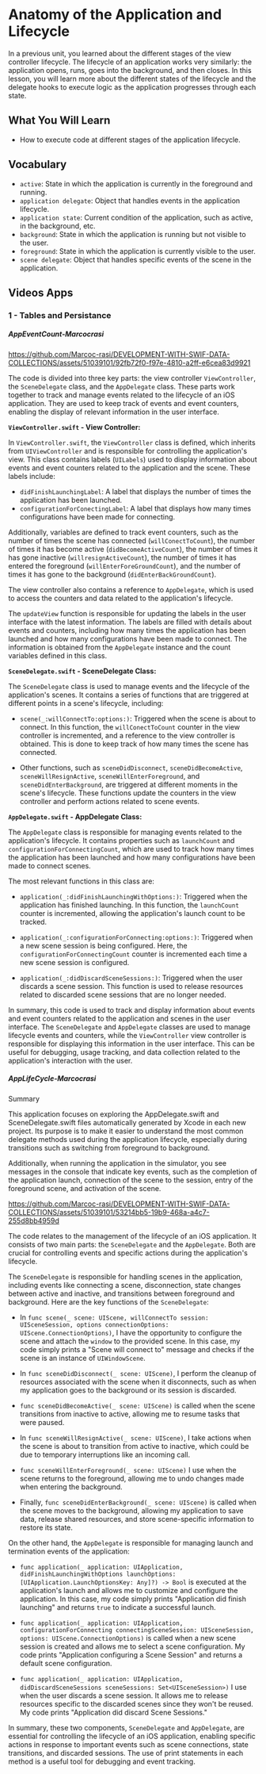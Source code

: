 # Anatomy of the Application and Lifecycle

In a previous unit, you learned about the different stages of the view controller lifecycle. The lifecycle of an application works very similarly: the application opens, runs, goes into the background, and then closes. In this lesson, you will learn more about the different states of the lifecycle and the delegate hooks to execute logic as the application progresses through each state.

## What You Will Learn
- How to execute code at different stages of the application lifecycle.

## Vocabulary
- `active`: State in which the application is currently in the foreground and running.
- `application delegate`: Object that handles events in the application lifecycle.
- `application state`: Current condition of the application, such as active, in the background, etc.
- `background`: State in which the application is running but not visible to the user.
- `foreground`: State in which the application is currently visible to the user.
- `scene delegate`: Object that handles specific events of the scene in the application.


## Videos Apps

### 1 - Tables and Persistance

##### AppEventCount-Marcocrasi

https://github.com/Marcoc-rasi/DEVELOPMENT-WITH-SWIF-DATA-COLLECTIONS/assets/51039101/92fb72f0-f97e-4810-a2ff-e6cea83d9921

The code is divided into three key parts: the view controller `ViewController`, the `SceneDelegate` class, and the `AppDelegate` class. These parts work together to track and manage events related to the lifecycle of an iOS application. They are used to keep track of events and event counters, enabling the display of relevant information in the user interface.

**`ViewController.swift` - View Controller:**

In `ViewController.swift`, the `ViewController` class is defined, which inherits from `UIViewController` and is responsible for controlling the application's view. This class contains labels (`UILabels`) used to display information about events and event counters related to the application and the scene. These labels include:

- `didFinishLaunchingLabel`: A label that displays the number of times the application has been launched.
- `configurationForConectingLabel`: A label that displays how many times configurations have been made for connecting.

Additionally, variables are defined to track event counters, such as the number of times the scene has connected (`willConectToCount`), the number of times it has become active (`didBecomeActiveCount`), the number of times it has gone inactive (`willresignActiveCount`), the number of times it has entered the foreground (`willEnterForeGroundCount`), and the number of times it has gone to the background (`didEnterBackGroundCount`).

The view controller also contains a reference to `AppDelegate`, which is used to access the counters and data related to the application's lifecycle.

The `updateView` function is responsible for updating the labels in the user interface with the latest information. The labels are filled with details about events and counters, including how many times the application has been launched and how many configurations have been made to connect. The information is obtained from the `AppDelegate` instance and the count variables defined in this class.

**`SceneDelegate.swift` - SceneDelegate Class:**

The `SceneDelegate` class is used to manage events and the lifecycle of the application's scenes. It contains a series of functions that are triggered at different points in a scene's lifecycle, including:

- `scene(_:willConnectTo:options:)`: Triggered when the scene is about to connect. In this function, the `willConectToCount` counter in the view controller is incremented, and a reference to the view controller is obtained. This is done to keep track of how many times the scene has connected.

- Other functions, such as `sceneDidDisconnect`, `sceneDidBecomeActive`, `sceneWillResignActive`, `sceneWillEnterForeground`, and `sceneDidEnterBackground`, are triggered at different moments in the scene's lifecycle. These functions update the counters in the view controller and perform actions related to scene events.

**`AppDelegate.swift` - AppDelegate Class:**

The `AppDelegate` class is responsible for managing events related to the application's lifecycle. It contains properties such as `launchCount` and `configurationForConnectingCount`, which are used to track how many times the application has been launched and how many configurations have been made to connect scenes.

The most relevant functions in this class are:

- `application(_:didFinishLaunchingWithOptions:)`: Triggered when the application has finished launching. In this function, the `launchCount` counter is incremented, allowing the application's launch count to be tracked.

- `application(_:configurationForConnecting:options:)`: Triggered when a new scene session is being configured. Here, the `configurationForConnectingCount` counter is incremented each time a new scene session is configured.

- `application(_:didDiscardSceneSessions:)`: Triggered when the user discards a scene session. This function is used to release resources related to discarded scene sessions that are no longer needed.

In summary, this code is used to track and display information about events and event counters related to the application and scenes in the user interface. The `SceneDelegate` and `AppDelegate` classes are used to manage lifecycle events and counters, while the `ViewController` view controller is responsible for displaying this information in the user interface. This can be useful for debugging, usage tracking, and data collection related to the application's interaction with the user.

##### AppLifeCycle-Marcocrasi

Summary

This application focuses on exploring the AppDelegate.swift and SceneDelegate.swift files automatically generated by Xcode in each new project. Its purpose is to make it easier to understand the most common delegate methods used during the application lifecycle, especially during transitions such as switching from foreground to background.

Additionally, when running the application in the simulator, you see messages in the console that indicate key events, such as the completion of the application launch, connection of the scene to the session, entry of the foreground scene, and activation of the scene.

https://github.com/Marcoc-rasi/DEVELOPMENT-WITH-SWIF-DATA-COLLECTIONS/assets/51039101/53214bb5-19b9-468a-a4c7-255d8bb4959d

The code relates to the management of the lifecycle of an iOS application. It consists of two main parts: the `SceneDelegate` and the `AppDelegate`. Both are crucial for controlling events and specific actions during the application's lifecycle.

The `SceneDelegate` is responsible for handling scenes in the application, including events like connecting a scene, disconnection, state changes between active and inactive, and transitions between foreground and background. Here are the key functions of the `SceneDelegate`:

- In `func scene(_ scene: UIScene, willConnectTo session: UISceneSession, options connectionOptions: UIScene.ConnectionOptions)`, I have the opportunity to configure the scene and attach the `window` to the provided scene. In this case, my code simply prints a "Scene will connect to" message and checks if the scene is an instance of `UIWindowScene`.

- In `func sceneDidDisconnect(_ scene: UIScene)`, I perform the cleanup of resources associated with the scene when it disconnects, such as when my application goes to the background or its session is discarded.

- `func sceneDidBecomeActive(_ scene: UIScene)` is called when the scene transitions from inactive to active, allowing me to resume tasks that were paused.

- In `func sceneWillResignActive(_ scene: UIScene)`, I take actions when the scene is about to transition from active to inactive, which could be due to temporary interruptions like an incoming call.

- `func sceneWillEnterForeground(_ scene: UIScene)` I use when the scene returns to the foreground, allowing me to undo changes made when entering the background.

- Finally, `func sceneDidEnterBackground(_ scene: UIScene)` is called when the scene moves to the background, allowing my application to save data, release shared resources, and store scene-specific information to restore its state.

On the other hand, the `AppDelegate` is responsible for managing launch and termination events of the application:

- `func application(_ application: UIApplication, didFinishLaunchingWithOptions launchOptions: [UIApplication.LaunchOptionsKey: Any]?) -> Bool` is executed at the application's launch and allows me to customize and configure the application. In this case, my code simply prints "Application did finish launching" and returns `true` to indicate a successful launch.

- `func application(_ application: UIApplication, configurationForConnecting connectingSceneSession: UISceneSession, options: UIScene.ConnectionOptions)` is called when a new scene session is created and allows me to select a scene configuration. My code prints "Application configuring a Scene Session" and returns a default scene configuration.

- `func application(_ application: UIApplication, didDiscardSceneSessions sceneSessions: Set<UISceneSession>)` I use when the user discards a scene session. It allows me to release resources specific to the discarded scenes since they won't be reused. My code prints "Application did discard Scene Sessions."

In summary, these two components, `SceneDelegate` and `AppDelegate`, are essential for controlling the lifecycle of an iOS application, enabling specific actions in response to important events such as scene connections, state transitions, and discarded sessions. The use of print statements in each method is a useful tool for debugging and event tracking.
